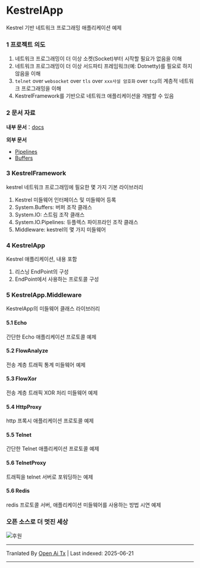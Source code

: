 # KestrelApp
Kestrel 기반 네트워크 프로그래밍 애플리케이션 예제

### 1 프로젝트 의도
1. 네트워크 프로그래밍이 더 이상 소켓(Socket)부터 시작할 필요가 없음을 이해
2. 네트워크 프로그래밍이 더 이상 서드파티 프레임워크(예: Dotnetty)를 필요로 하지 않음을 이해
3. `telnet` over `websocket` over `tls` over `xxx사설 암호화` over `tcp`의 계층적 네트워크 프로그래밍을 이해
4. KestrelFramework를 기반으로 네트워크 애플리케이션을 개발할 수 있음

### 2 문서 자료
**내부 문서**：[docs](https://raw.githubusercontent.com/xljiulang/KestrelApp/master/docs)

**외부 문서**
* [Pipelines](https://learn.microsoft.com/zh-cn/dotnet/standard/io/pipelines)
* [Buffers](https://learn.microsoft.com/zh-cn/dotnet/standard/io/buffers)

### 3 KestrelFramework
kestrel 네트워크 프로그래밍에 필요한 몇 가지 기본 라이브러리
1. Kestrel 미들웨어 인터페이스 및 미들웨어 등록
2. System.Buffers: 버퍼 조작 클래스
3. System.IO: 스트림 조작 클래스
4. System.IO.Pipelines: 듀플렉스 파이프라인 조작 클래스
5. Middleware: kestrel의 몇 가지 미들웨어

### 4 KestrelApp
Kestrel 애플리케이션, 내용 포함
1. 리스닝 EndPoint의 구성
2. EndPoint에서 사용하는 프로토콜 구성

### 5 KestrelApp.Middleware
KestrelApp의 미들웨어 클래스 라이브러리
#### 5.1 Echo
간단한 Echo 애플리케이션 프로토콜 예제

#### 5.2 FlowAnalyze
전송 계층 트래픽 통계 미들웨어 예제

#### 5.3 FlowXor
전송 계층 트래픽 XOR 처리 미들웨어 예제

#### 5.4 HttpProxy
http 프록시 애플리케이션 프로토콜 예제

#### 5.5 Telnet
간단한 Telnet 애플리케이션 프로토콜 예제

#### 5.6 TelnetProxy
트래픽을 telnet 서버로 포워딩하는 예제

#### 5.6 Redis
redis 프로토콜 서버, 애플리케이션 미들웨어를 사용하는 방법 시연 예제

### 오픈 소스로 더 멋진 세상
![후원](https://raw.githubusercontent.com/xljiulang/KestrelApp/master/reward.png)


---

Tranlated By [Open Ai Tx](https://github.com/OpenAiTx/OpenAiTx) | Last indexed: 2025-06-21

---